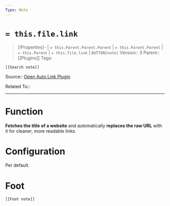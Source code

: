 ```yaml
---
Type: Note
---
```

# `= this.file.link`
>[!Properties]- |  `= this.Parent.Parent.Parent` | `= this.Parent.Parent` | `= this.Parent` | `= this.file.link` | `BUTTON[note]` 
>Version:: 3
>Parent:: [[Plugins]]
>Tags:
```meta-bind-embed
[[Search note]]
```
Source:: [Open Auto Link Plugin](obsidian://show-plugin?id=obsidian-auto-link-title)

Related To::
***
# Function

**Fetches the title of a website** and automatically **replaces the raw URL** with it for cleaner, more readable links.

# Configuration

Per default.







# Foot
```meta-bind-embed
[[Foot note]]
``` 